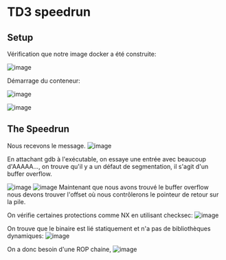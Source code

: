 # TD3 speedrun 
Setup 
--------------
Vérification que notre image docker a été construite:

![image](https://user-images.githubusercontent.com/46088690/152787131-6bf922dd-cf66-44ab-a2bf-e5938bd3dd4d.png)


Démarrage du conteneur:

![image](https://user-images.githubusercontent.com/46088690/152787390-64a23f54-9934-48d9-8076-6388f03a0cb7.png)

![image](https://user-images.githubusercontent.com/46088690/152787617-50ce9075-f69c-4822-8912-18bbf53e4689.png)

The Speedrun
--------------

Nous recevons le message.
![image](https://user-images.githubusercontent.com/46088690/152787779-a7a14521-800e-4bf1-9fa7-0d7e5448cb39.png)

En attachant gdb à l'exécutable, on essaye une entrée avec beaucoup d'AAAAA..., on trouve qu'il y a un défaut de segmentation, il s'agit d'un buffer overflow.

![image](https://user-images.githubusercontent.com/46088690/152689506-fe04445f-715f-4ebd-9d76-cb255170eea3.png)
![image](https://user-images.githubusercontent.com/46088690/152788452-9ea1d5bb-54bf-46a9-aa41-f7d690300e5d.png) 
 Maintenant que nous avons trouvé le buffer overflow nous devons trouver l'offset où nous contrôlerons le pointeur de retour sur la pile. 
 
On vérifie certaines protections comme NX en utilisant checksec:
 ![image](https://user-images.githubusercontent.com/46088690/152689953-ccbdbf46-28de-43a3-9487-8b83b3b3a261.png)

On trouve que le binaire est lié statiquement et n'a pas de bibliothèques dynamiques:
![image](https://user-images.githubusercontent.com/46088690/152691216-7f37266a-5d13-4504-8fb6-f1428f49dfc9.png)

On a donc besoin d'une ROP chaine,
![image](https://user-images.githubusercontent.com/46088690/152788788-e5a94185-b740-4f87-98eb-aed6ea1d5793.png)

